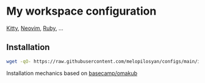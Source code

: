# My workspace configuration

[Kitty](https://sw.kovidgoyal.net/kitty/),
[Neovim](https://neovim.io/),
[Ruby](https://www.ruby-lang.org/en/), ...

## Installation

```bash
wget -qO- https://raw.githubusercontent.com/melopilosyan/configs/main/install.sh | bash
```

Installation mechanics based on [basecamp/omakub](https://github.com/basecamp/omakub)

